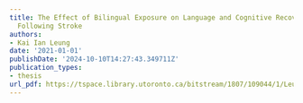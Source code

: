 ```yaml
---
title: The Effect of Bilingual Exposure on Language and Cognitive Recovery in Children
  Following Stroke
authors:
- Kai Ian Leung
date: '2021-01-01'
publishDate: '2024-10-10T14:27:43.349711Z'
publication_types:
- thesis
url_pdf: https://tspace.library.utoronto.ca/bitstream/1807/109044/1/Leung_Kai_Ian_202111_MSc_thesis.pdf
---
```

